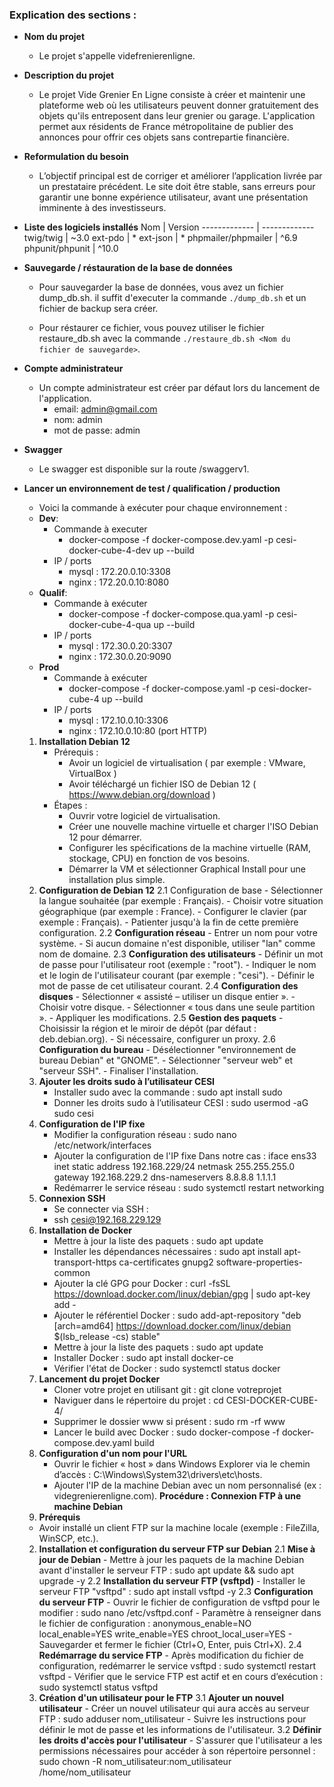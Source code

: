 
### Explication des sections :
- **Nom du projet**
    - Le projet s'appelle videfrenierenligne.

- **Description du projet**
    - Le projet Vide Grenier En Ligne consiste à créer et maintenir une plateforme web où les utilisateurs peuvent donner gratuitement des objets qu'ils entreposent dans leur grenier ou garage. L'application permet aux résidents de France métropolitaine de publier des annonces pour offrir ces objets sans contrepartie financière.
    
- **Reformulation du besoin**
    - L’objectif principal est de corriger et améliorer l’application livrée par un prestataire précédent. Le site doit être stable, sans erreurs pour garantir une bonne expérience utilisateur, avant une présentation imminente à des investisseurs.

- **Liste des logiciels installés**
    Nom  | Version
    ------------- | -------------
    twig/twig  | ~3.0
    ext-pdo  | *
    ext-json  | *
    phpmailer/phpmailer  | ^6.9
    phpunit/phpunit  | ^10.0

- **Sauvegarde / réstauration de la base de données**
    - Pour sauvegarder la base de données, vous avez un fichier dump_db.sh.
    il suffit d'executer la commande `./dump_db.sh` et un fichier de backup sera créer.

    - Pour réstaurer ce fichier, vous pouvez utiliser le fichier restaure_db.sh avec la commande `./restaure_db.sh <Nom du fichier de sauvegarde>`.

- **Compte administrateur**
    - Un compte administrateur est créer par défaut lors du lancement de l'application.
        - email: admin@gmail.com
        - nom: admin
        - mot de passe: admin

- **Swagger**
    - Le swagger est disponible sur la route /swaggerv1.

- **Lancer un environnement de test / qualification / production**
    - Voici la commande à exécuter pour chaque environnement : 
    - **Dev**:
        - Commande à executer
            - docker-compose -f docker-compose.dev.yaml -p cesi-docker-cube-4-dev up --build
        - IP / ports
            - mysql : 172.20.0.10:3308
            - nginx : 172.20.0.10:8080
    - **Qualif**:
        - Commande à exécuter
            - docker-compose -f docker-compose.qua.yaml -p cesi-docker-cube-4-qua up --build
        - IP / ports
            - mysql : 172.30.0.20:3307
            - nginx : 172.30.0.20:9090
    - **Prod**
        - Commande à exécuter
            - docker-compose -f docker-compose.yaml -p cesi-docker-cube-4 up --build
        - IP / ports
            - mysql : 172.10.0.10:3306
            - nginx : 172.10.0.10:80 (port HTTP)
    1. **Installation Debian 12**
        - Prérequis :
            - Avoir un logiciel de virtualisation ( par exemple : VMware, VirtualBox )
            - Avoir téléchargé un fichier ISO de Debian 12 ( https://www.debian.org/download )
        - Étapes :
            - Ouvrir votre logiciel de virtualisation.
            - Créer une nouvelle machine virtuelle et charger l'ISO Debian 12 pour démarrer.
            - Configurer les spécifications de la machine virtuelle (RAM, stockage, CPU) en fonction de vos besoins.
            - Démarrer la VM et sélectionner Graphical Install pour une installation plus simple.
    2. **Configuration de Debian 12**
        2.1 Configuration de base
            - Sélectionner la langue souhaitée (par exemple : Français).
            - Choisir votre situation géographique (par exemple : France).
            - Configurer le clavier (par exemple : Français).
            - Patienter jusqu'à la fin de cette première configuration.
        2.2 **Configuration réseau**
            - Entrer un nom pour votre système.
            - Si aucun domaine n'est disponible, utiliser "lan" comme nom de domaine.
        2.3 **Configuration des utilisateurs**
            - Définir un mot de passe pour l'utilisateur root (exemple : "root").
            - Indiquer le nom et le login de l'utilisateur courant (par exemple : "cesi").
            - Définir le mot de passe de cet utilisateur courant.
        2.4 **Configuration des disques**
            - Sélectionner « assisté – utiliser un disque entier ».
            - Choisir votre disque.
            - Sélectionner « tous dans une seule partition ».
            - Appliquer les modifications.
        2.5 **Gestion des paquets**
            - Choisissir la région et le miroir de dépôt (par défaut : deb.debian.org).
            - Si nécessaire, configurer un proxy.
        2.6 **Configuration du bureau**
            - Désélectionner "environnement de bureau Debian" et "GNOME".
            - Sélectionner "serveur web" et "serveur SSH".
            - Finaliser l'installation.
    3. **Ajouter les droits sudo à l’utilisateur CESI**
        - Installer sudo avec la commande :
            sudo apt install sudo
        - Donner les droits sudo à l’utilisateur CESI :
            sudo usermod -aG sudo cesi
    4. **Configuration de l'IP fixe**
        - Modifier la configuration réseau :
            sudo nano /etc/network/interfaces
        - Ajouter la configuration de l'IP fixe
            Dans notre cas :
                iface ens33 inet static
                    address 192.168.229/24
                    netmask 255.255.255.0
                    gateway 192.168.229.2
                    dns-nameservers 8.8.8.8 1.1.1.1
        - Redémarrer le service réseau :
            sudo systemctl restart networking
    5. **Connexion SSH**
        - Se connecter via SSH :
        - ssh cesi@192.168.229.129
    6. **Installation de Docker**
        - Mettre à jour la liste des paquets :
            sudo apt update
        - Installer les dépendances nécessaires :
            sudo apt install apt-transport-https ca-certificates gnupg2 software-properties-common
        - Ajouter la clé GPG pour Docker :
            curl -fsSL https://download.docker.com/linux/debian/gpg | sudo apt-key add -
        - Ajouter le référentiel Docker :
            sudo add-apt-repository "deb [arch=amd64] https://download.docker.com/linux/debian $(lsb_release -cs) stable"
        - Mettre à jour la liste des paquets :
            sudo apt update
        - Installer Docker :
            sudo apt install docker-ce
        - Vérifier l'état de Docker :
            sudo systemctl status docker
    7. **Lancement du projet Docker**
        - Cloner votre projet en utilisant git :
            git clone votreprojet
        - Naviguer dans le répertoire du projet :
            cd CESI-DOCKER-CUBE-4/
        - Supprimer le dossier www si présent : 
            sudo rm -rf www
        - Lancer le build avec Docker :
            sudo docker-compose -f docker-compose.dev.yaml build
    8. **Configuration d'un nom pour l'URL**
        - Ouvrir le fichier « host » dans Windows Explorer via le chemin d’accès :
            C:\Windows\System32\drivers\etc\hosts.
        - Ajouter l'IP de la machine Debian avec un nom personnalisé (ex : videgrenierenligne.com).
    **Procédure : Connexion FTP à une machine Debian**
    1. **Prérequis**
    - Avoir installé un client FTP sur la machine locale (exemple : FileZilla, WinSCP, etc.).
    2. **Installation et configuration du serveur FTP sur Debian**
        2.1 **Mise à jour de Debian**
            - Mettre à jour les paquets de la machine Debian avant d'installer le serveur FTP :
                sudo apt update && sudo apt upgrade -y
        2.2 **Installation du serveur FTP (vsftpd)**
            - Installer le serveur FTP "vsftpd" :
                sudo apt install vsftpd -y
        2.3 **Configuration du serveur FTP**
            - Ouvrir le fichier de configuration de vsftpd pour le modifier :
                sudo nano /etc/vsftpd.conf
            - Paramètre à renseigner dans le fichier de configuration :
                anonymous_enable=NO
                local_enable=YES
                write_enable=YES
                chroot_local_user=YES
            - Sauvegarder et fermer le fichier (Ctrl+O, Enter, puis Ctrl+X).
        2.4 **Redémarrage du service FTP**
            - Après modification du fichier de configuration, redémarrer le service vsftpd :
                sudo systemctl restart vsftpd
            - Vérifier que le service FTP est actif et en cours d’exécution :
                sudo systemctl status vsftpd
    3. **Création d'un utilisateur pour le FTP**
        3.1 **Ajouter un nouvel utilisateur**
            - Créer un nouvel utilisateur qui aura accès au serveur FTP :
                sudo adduser nom_utilisateur
            - Suivre les instructions pour définir le mot de passe et les informations de l'utilisateur.
        3.2 **Définir les droits d'accès pour l'utilisateur**
            - S'assurer que l'utilisateur a les permissions nécessaires pour accéder à son répertoire personnel :
                sudo chown -R nom_utilisateur:nom_utilisateur /home/nom_utilisateur